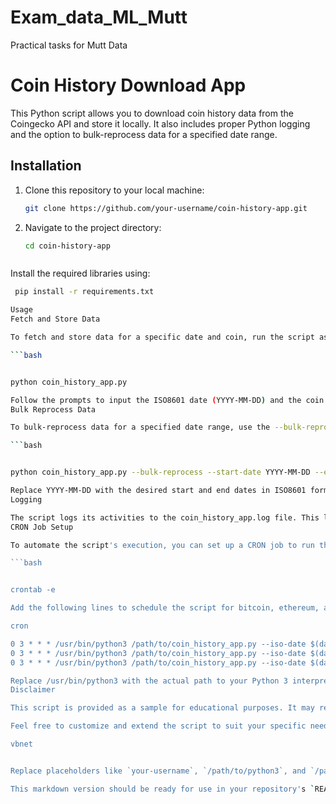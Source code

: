 # Exam_data_ML_Mutt
 Practical tasks for Mutt Data
# Coin History Download App

This Python script allows you to download coin history data from the Coingecko API and store it locally. It also includes proper Python logging and the option to bulk-reprocess data for a specified date range.

## Installation

1. Clone this repository to your local machine:

   ```bash
   git clone https://github.com/your-username/coin-history-app.git

2. Navigate to the project directory:
   ```bash
   cd coin-history-app



Install the required libraries using:
   ```bash
    pip install -r requirements.txt

Usage
Fetch and Store Data

To fetch and store data for a specific date and coin, run the script as follows:

   ```bash


python coin_history_app.py

Follow the prompts to input the ISO8601 date (YYYY-MM-DD) and the coin identifier (e.g., bitcoin). The script will download the data and save it in a local JSON file.
Bulk Reprocess Data

To bulk-reprocess data for a specified date range, use the --bulk-reprocess option along with --start-date and --end-date:

   ```bash


python coin_history_app.py --bulk-reprocess --start-date YYYY-MM-DD --end-date YYYY-MM-DD

Replace YYYY-MM-DD with the desired start and end dates in ISO8601 format. This option allows you to download and store data for multiple days within the specified range.
Logging

The script logs its activities to the coin_history_app.log file. This log file includes timestamps, log levels, and messages related to the data download and any errors that may occur.
CRON Job Setup

To automate the script's execution, you can set up a CRON job to run the script daily at 3am. Open your terminal and enter the following command to edit the CRON table:

   ```bash


crontab -e

Add the following lines to schedule the script for bitcoin, ethereum, and cardano:

cron

0 3 * * * /usr/bin/python3 /path/to/coin_history_app.py --iso-date $(date +\%Y-\%m-\%d) bitcoin
0 3 * * * /usr/bin/python3 /path/to/coin_history_app.py --iso-date $(date +\%Y-\%m-\%d) ethereum
0 3 * * * /usr/bin/python3 /path/to/coin_history_app.py --iso-date $(date +\%Y-\%m-\%d) cardano

Replace /usr/bin/python3 with the actual path to your Python 3 interpreter and /path/to/coin_history_app.py with the actual path to your script on your system.
Disclaimer

This script is provided as a sample for educational purposes. It may require further customization and error handling for production use.

Feel free to customize and extend the script to suit your specific needs.

vbnet


Replace placeholders like `your-username`, `/path/to/python3`, and `/path/to/coin_history_app.py` with the actual paths on your system.

This markdown version should be ready for use in your repository's `README.md` file.

